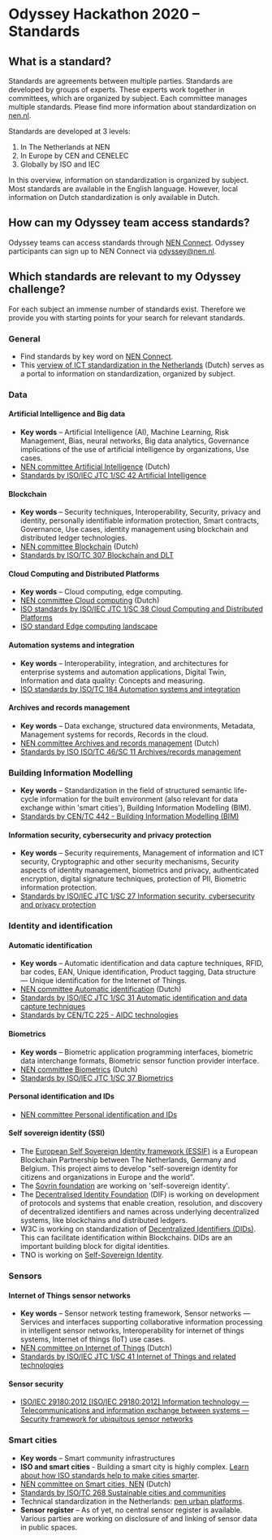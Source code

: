 # Odyssey Hackathon 2020 – Standards

## What is a standard?

Standards are agreements between multiple parties. Standards are developed by groups of experts. These experts work together in committees, which are organized by subject. Each committee manages multiple standards. Please find more information about standardization on [nen.nl](https://www.nen.nl/Over-NEN.htm).

Standards are developed at 3 levels:

1. In The Netherlands at NEN
2. In Europe by CEN and CENELEC
3. Globally by ISO and IEC

In this overview, information on standardization is organized by subject. Most standards are available in the English language. However, local information on Dutch standardization is only available in Dutch.

## How can my Odyssey team access standards?

Odyssey teams can access standards through [NEN Connect](https://connect.nen.nl/Home/Detail). Odyssey participants can sign up to NEN Connect via [odyssey@nen.nl](mailto:odyssey@nen.nl).

## Which standards are relevant to my Odyssey challenge?

For each subject an immense number of standards exist. Therefore we provide you with starting points for your search for relevant standards.

### General

- Find standards by key word on [NEN Connect](https://connect.nen.nl/Home/Detail).
- This [verview of ICT standardization in the Netherlands](https://www.nen.nl/Normontwikkeling/Doe-mee/Normcommissies-en-nieuwe-trajecten/Normcommissies-ICT.htm) (Dutch) serves as a portal to information on standardization, organized by subject.

### Data
 
#### Artificial Intelligence and Big data

- **Key words** – Artificial Intelligence (AI), Machine Learning, Risk Management, Bias, neural networks, Big data analytics, Governance implications of the use of artificial intelligence by organizations, Use cases.
- [NEN committee Artificial Intelligence](https://www.nen.nl/Normontwikkeling/Doe-mee/Normcommissies-en-nieuwe-trajecten/AI.htm) (Dutch)
- [Standards by ISO/IEC JTC 1/SC 42 Artificial Intelligence](https://www.iso.org/committee/6794475/x/catalogue/p/1/u/1/w/0/d/0)

#### Blockchain

- **Key words** – Security techniques, Interoperability, Security, privacy and identity, personally identifiable information protection, Smart contracts, Governance, Use cases, identity management using blockchain and distributed ledger technologies.
- [NEN committee Blockchain](https://www.nen.nl/Normontwikkeling/Doe-mee/Normcommissies-en-nieuwe-trajecten/Normcommissies-ICT/Blocktober.htm) (Dutch)
- [Standards by ISO/TC 307 Blockchain and DLT](https://www.iso.org/committee/6266604/x/catalogue/p/1/u/1/w/0/d/0)

#### Cloud Computing and Distributed Platforms

- **Key words** – Cloud computing, edge computing.
- [NEN committee Cloud computing](https://www.nen.nl/Normontwikkeling/Cloudcomputing.htm) (Dutch)
- [ISO standards by ISO/IEC JTC 1/SC 38 Cloud Computing and Distributed Platforms](https://www.iso.org/committee/601355/x/catalogue/p/1/u/1/w/0/d/0)
- [ISO standard Edge computing landscape](https://www.iso.org/standard/74846.html)

#### Automation systems and integration

- **Key words** – Interoperability, integration, and architectures for enterprise systems and automation applications, Digital Twin, Information and data quality: Concepts and measuring.
- [ISO standards by ISO/TC 184 Automation systems and integration](https://www.iso.org/committee/54110.html)

#### Archives and records management

- **Key words** – Data exchange, structured data environments, Metadata, Management systems for records, Records in the cloud.
- [NEN committee Archives and records management](https://www.nen.nl/Normontwikkeling/Informatiearchiefmanagement.htm) (Dutch)
- [Standards by ISO ISO/TC 46/SC 11 Archives/records management](https://www.iso.org/committee/48856/x/catalogue/p/1/u/1/w/0/d/0)

### Building Information Modelling

- **Key words** – Standardization in the field of structured semantic life-cycle information for the built environment (also relevant for data exchange within &#39;smart cities&#39;), Building Information Modelling (BIM).
- [Standards by CEN/TC 442 - Building Information Modelling (BIM)](https://standards.cen.eu/dyn/www/f?p=204:32:0::::FSP_ORG_ID,FSP_LANG_ID:1991542,25&amp;cs=1085D2CA41E34A1C2DA860E5234AA5A97)

#### Information security, cybersecurity and privacy protection

- **Key words** – Security requirements, Management of information and ICT security, Cryptographic and other security mechanisms, Security aspects of identity management, biometrics and privacy, authenticated encryption, digital signature techniques, protection of PII, Biometric information protection.
- [Standards by ISO/IEC JTC 1/SC 27 Information security, cybersecurity and privacy protection](https://www.iso.org/committee/45306/x/catalogue/p/1/u/1/w/0/d/0)

### Identity and identification

#### Automatic identification

- **Key words** – Automatic identification and data capture techniques, RFID, bar codes, EAN, Unique identification, Product tagging, Data structure — Unique identification for the Internet of Things.
- [NEN committee Automatic identification](https://www.nen.nl/Normontwikkeling/ICT/Automatische-Identificatie.htm) (Dutch)
- [Standards by ISO/IEC JTC 1/SC 31 Automatic identification and data capture techniques](https://www.iso.org/committee/45332/x/catalogue/p/1/u/1/w/0/d/0)
- [Standards by CEN/TC 225 - AIDC technologies](https://standards.cen.eu/dyn/www/f?p=204:32:0::::FSP_ORG_ID,FSP_LANG_ID:6206,25&amp;cs=136D1799132ED1E13E56D38C2E645A7D2)

#### Biometrics

- **Key words** – Biometric application programming interfaces, biometric data interchange formats, Biometric sensor function provider interface.
- [NEN committee Biometrics](https://www.nen.nl/Normontwikkeling/Doe-mee/Normcommissies-en-nieuwe-trajecten/Biometrie.htm) (Dutch)
- [Standards by ISO/IEC JTC 1/SC 37 Biometrics](https://www.iso.org/committee/313770/x/catalogue/p/1/u/1/w/0/d/0)

#### Personal identification and IDs

- [NEN committee Personal identification and IDs](https://www.nen.nl/Normontwikkeling/Doe-mee/Normcommissies-en-nieuwe-trajecten/Persoonlijke-identificatie-en-identificatiekaarten.htm)

#### Self sovereign identity (SSI)

- The [European Self Sovereign Identity framework (ESSIF)](https://ec.europa.eu/cefdigital/wiki/display/CEFDIGITAL/2019/12/16/EBSI+-+ESSIF+-+Stakeholder+meeting) is a European Blockchain Partnership between The Netherlands, Germany and Belgium. This project aims to develop &quot;self-sovereign identity for citizens and organizations in Europe and the world&quot;.
- The [Sovrin foundation](https://www.linkedin.com/company/sovrin-foundation/) are working on &#39;self-sovereign identity&#39;.
- The [Decentralised Identity Foundation](https://identity.foundation/working-groups/identifiers-names-discovery.html) (DIF) is working on development of protocols and systems that enable creation, resolution, and discovery of decentralized identifiers and names across underlying decentralized systems, like blockchains and distributed ledgers.
- W3C is working on standardization of [Decentralized Identifiers (DIDs)](https://www.w3.org/TR/did-core/). This can facilitate identification within Blockchains. DIDs are an important building block for digital identities.
- TNO is working on [Self-Sovereign Identity](https://blockchain.tno.nl/blog/self-sovereign-identity-the-good-the-bad-and-the-ugly/).

### Sensors

#### Internet of Things sensor networks

- **Key words** – Sensor network testing framework, Sensor networks — Services and interfaces supporting collaborative information processing in intelligent sensor networks, Interoperability for internet of things systems, Internet of things (IoT) use cases.
- [NEN committee on Internet of Things](https://www.nen.nl/Normontwikkeling/Doe-mee/Normcommissies-en-nieuwe-trajecten/Internet-of-Things.htm) (Dutch)
- [Standards by ISO/IEC JTC 1/SC 41 Internet of Things and related technologies](https://www.iso.org/committee/6483279/x/catalogue/p/1/u/1/w/0/d/0)

#### Sensor security

- [ISO/IEC 29180:2012 [ISO/IEC 29180:2012] Information technology — Telecommunications and information exchange between systems — Security framework for ubiquitous sensor networks](https://www.iso.org/standard/45259.html)

### Smart cities

- **Key words** – Smart community infrastructures
- **ISO and smart cities** - Building a smart city is highly complex. [Learn about how ISO standards help to make cities smarter](https://www.iso.org/publication/PUB100423.html).
- [NEN committee on Smart cities, NEN](https://www.nen.nl/Normontwikkeling/Doe-mee/Normcommissies-en-nieuwe-trajecten/NEN-smart-cities.htm) (Dutch)
- [Standards by ISO/TC 268 Sustainable cities and communities](https://www.iso.org/committee/656906.html)
- Technical standardization in the Netherlands: [pen urban platforms](https://connect.nen.nl/Standard/Detail/3625204?compId=16013&amp;collectionId=0).
- **Sensor register** – As of yet, no central sensor register is available. Various parties are working on disclosure of and linking of sensor data in public spaces.
